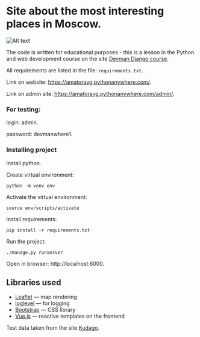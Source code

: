 # Site about the most interesting places in Moscow. 

![Alt text](where_to_go/screen.png?raw=true "Screen example")

The code is written for educational purposes - this is a lesson in the Python and web development course on the site [Devman Django course](https://dvmn.org/modules/django/).  

All requirements are listed in the file: `requirements.txt`.

Link on website: https://amatoravg.pythonanywhere.com/.

Link on admin site: https://amatoravg.pythonanywhere.com/admin/.

### For testing:
login: admin.

password: devmanwhere1.

### Installing project

Install python.

Create virtual environment: 
```shell script
python -m venv env
```
Activate the virtual environment:
```shell script
source env/scripts/activate
```
Install requirements:
```shell script
pip install -r requirements.txt
```
Run the project:
```shell script
./manage.py runserver
```
Open in browser: http://localhost:8000.

## Libraries used

* [Leaflet](https://leafletjs.com/) — map rendering
* [loglevel](https://www.npmjs.com/package/loglevel) — for logging
* [Bootstrap](https://getbootstrap.com/) — CSS library
* [Vue.js](https://ru.vuejs.org/) — reactive templates on the frontend

Test data taken from the site [Kudago](https://kudago.com/).



